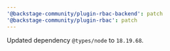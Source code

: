 ```yaml
---
'@backstage-community/plugin-rbac-backend': patch
'@backstage-community/plugin-rbac': patch
---
```


Updated dependency `@types/node` to `18.19.68`.
